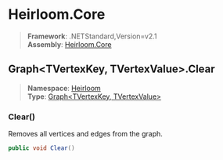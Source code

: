# Heirloom.Core

> **Framework**: .NETStandard,Version=v2.1  
> **Assembly**: [Heirloom.Core][0]  

## Graph\<TVertexKey, TVertexValue>.Clear

> **Namespace**: [Heirloom][0]  
> **Type**: [Graph\<TVertexKey, TVertexValue>][1]  

### Clear()

Removes all vertices and edges from the graph.

```cs
public void Clear()
```

[0]: ../Heirloom.Core.md
[1]: Heirloom.Graph[TVertexKey,TVertexValue].md
